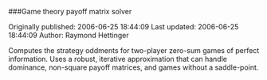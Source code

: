 ###Game theory payoff matrix solver

Originally published: 2006-06-25 18:44:09
Last updated: 2006-06-25 18:44:09
Author: Raymond Hettinger

Computes the strategy oddments for two-player zero-sum games of perfect information.  Uses a robust, iterative approximation that can handle dominance, non-square payoff matrices, and games without a saddle-point.